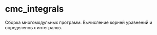 # cmc_integrals
Сборка многомодульных программ. Вычисление корней уравнений и определенных интегралов.
